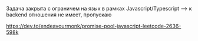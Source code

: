 Задача закрыта с ограничем на язык в рамках Javascript/Typescript --> к backend отношения не имеет, пропускаю

https://dev.to/endeavourmonk/promise-pool-javascript-leetcode-2636-598k
